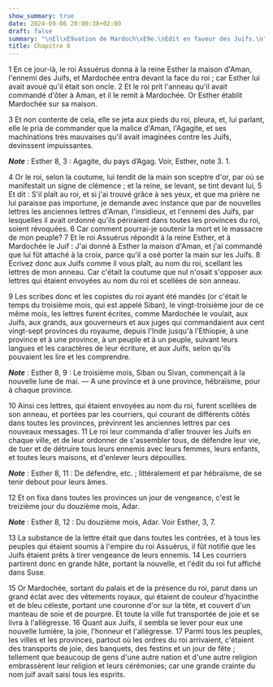 ```yaml
---
show_summary: true
date: 2024-09-06 20:00:38+02:00
draft: false
summary: "\nEl\xE9vation de Mardoch\xE9e.\nEdit en faveur des Juifs.\n"
title: Chapitre 8
---
```





1 En ce jour-là, le roi Assuérus donna à la reine Esther la maison d'Aman, l'ennemi des Juifs, et Mardochée entra devant la face du roi ; car Esther lui avait avoué qu'il était son oncle. 2 Et le roi prit l'anneau qu'il avait commandé d'ôter à Aman, et il le remit à Mardochée. Or Esther établit Mardochée sur sa maison.


3 Et non contente de cela, elle se jeta aux pieds du roi, pleura, et, lui parlant, elle le pria de commander que la malice d'Aman, l'Agagite, et ses machinations très mauvaises qu'il avait imaginées contre les Juifs, devinssent impuissantes.

***Note*** :  Esther 8, 3 : Agagite, du pays d’Agag. Voir, Esther, note 3. 1.

4 Or le roi, selon la coutume, lui tendit de la main son sceptre d'or, par où se manifestait un signe de clémence ; et la reine, se levant, se tint devant lui, 5 Et dit : S'il plaît au roi, et si j'ai trouvé grâce à ses yeux, et que ma prière ne lui paraisse pas importune, je demande avec instance que par de nouvelles lettres les anciennes lettres d'Aman, l'insidieux, et l'ennemi des Juifs, par lesquelles il avait ordonné qu'ils périraient dans toutes les provinces du roi, soient révoquées. 6 Car comment pourrai-je soutenir la mort et le massacre de mon peuple? 7 Et le roi Assuérus répondit à la reine Esther, et à Mardochée le Juif : J'ai donné à Esther la maison d'Aman, et j'ai commandé que lui fût attaché à la croix, parce qu'il a osé porter la main sur les Juifs. 8 Ecrivez donc aux Juifs comme il vous plaît, au nom du roi, scellant les lettres de mon anneau. Car c'était la coutume que nul n'osait s'opposer aux lettres qui étaient envoyées au nom du roi et scellées de son anneau.


9 Les scribes donc et les copistes du roi ayant été mandés (or c'était le temps du troisième mois, qui est appelé Siban), le vingt-troisième jour de ce même mois, les lettres furent écrites, comme Mardochée le voulait, aux Juifs, aux grands, aux gouverneurs et aux juges qui commandaient aux cent vingt-sept provinces du royaume, depuis l'Inde jusqu'à l'Ethiopie, à une province et à une province, à un peuple et à un peuple, suivant leurs langues et les caractères de leur écriture, et aux Juifs, selon qu'ils pouvaient les lire et les comprendre.

***Note*** :  Esther 8, 9 : Le troisième mois, Siban ou Sivan, commençait à la nouvelle lune de mai. ― A une province et à une province, hébraïsme, pour à chaque province.

10 Ainsi ces lettres, qui étaient envoyées au nom du roi, furent scellées de son anneau, et portées par les courriers, qui courant de différents côtés dans toutes les provinces, prévinrent les anciennes lettres par ces nouveaux messages. 11 Le roi leur commanda d'aller trouver les Juifs en chaque ville, et de leur ordonner de s'assembler tous, de défendre leur vie, de tuer et de détruire tous leurs ennemis avec leurs femmes, leurs enfants, et toutes leurs maisons, et d'enlever leurs dépouilles.

***Note*** :  Esther 8, 11 : De défendre, etc. ; littéralement et par hébraïsme, de se tenir debout pour leurs âmes.

12 Et on fixa dans toutes les provinces un jour de vengeance, c'est le treizième jour du douzième mois, Adar.

***Note*** :  Esther 8, 12 : Du douzième mois, Adar. Voir Esther, 3, 7.


13 La substance de la lettre était que dans toutes les contrées, et à tous les peuples qui étaient soumis à l'empire du roi Assuérus, il fût notifié que les Juifs étaient prêts à tirer vengeance de leurs ennemis. 14 Les courriers partirent donc en grande hâte, portant la nouvelle, et l'édit du roi fut affiché dans Suse.


15 Or Mardochée, sortant du palais et de la présence du roi, parut dans un grand éclat avec des vêtements royaux, qui étaient de couleur d'hyacinthe et de bleu céleste, portant une couronne d'or sur la tête, et couvert d'un manteau de soie et de pourpre. Et toute la ville fut transportée de joie et se livra à l'allégresse. 16 Quant aux Juifs, il sembla se lever pour eux une nouvelle lumière, la joie, l'honneur et l'allégresse. 17 Parmi tous les peuples, les villes et les provinces, partout où les ordres du roi arrivaient, c'étaient des transports de joie, des banquets, des festins et un jour de fête ; tellement que beaucoup de gens d'une autre nation et d'une autre religion embrassèrent leur religion et leurs cérémonies; car une grande crainte du nom juif avait saisi tous les esprits.

